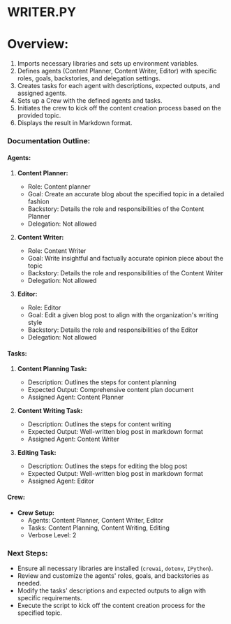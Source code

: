 # WRITER.PY

# Overview:

1. Imports necessary libraries and sets up environment variables.
2. Defines agents (Content Planner, Content Writer, Editor) with specific roles, goals, backstories, and delegation settings.
3. Creates tasks for each agent with descriptions, expected outputs, and assigned agents.
4. Sets up a Crew with the defined agents and tasks.
5. Initiates the crew to kick off the content creation process based on the provided topic.
6. Displays the result in Markdown format.

### Documentation Outline:

#### Agents:

1. **Content Planner:**

   - Role: Content planner
   - Goal: Create an accurate blog about the specified topic in a detailed fashion
   - Backstory: Details the role and responsibilities of the Content Planner
   - Delegation: Not allowed
2. **Content Writer:**

   - Role: Content Writer
   - Goal: Write insightful and factually accurate opinion piece about the topic
   - Backstory: Details the role and responsibilities of the Content Writer
   - Delegation: Not allowed
3. **Editor:**

   - Role: Editor
   - Goal: Edit a given blog post to align with the organization's writing style
   - Backstory: Details the role and responsibilities of the Editor
   - Delegation: Not allowed

#### Tasks:

1. **Content Planning Task:**

   - Description: Outlines the steps for content planning
   - Expected Output: Comprehensive content plan document
   - Assigned Agent: Content Planner
2. **Content Writing Task:**

   - Description: Outlines the steps for content writing
   - Expected Output: Well-written blog post in markdown format
   - Assigned Agent: Content Writer
3. **Editing Task:**

   - Description: Outlines the steps for editing the blog post
   - Expected Output: Well-written blog post in markdown format
   - Assigned Agent: Editor

#### Crew:

- **Crew Setup:**
  - Agents: Content Planner, Content Writer, Editor
  - Tasks: Content Planning, Content Writing, Editing
  - Verbose Level: 2

### Next Steps:

- Ensure all necessary libraries are installed (`crewai`, `dotenv`, `IPython`).
- Review and customize the agents' roles, goals, and backstories as needed.
- Modify the tasks' descriptions and expected outputs to align with specific requirements.
- Execute the script to kick off the content creation process for the specified topic.
